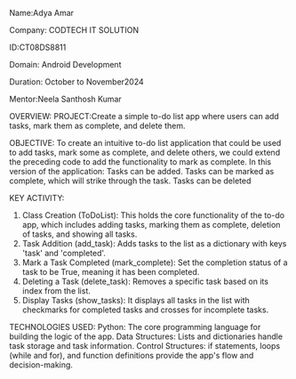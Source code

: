 Name:Adya Amar

Company: CODTECH IT SOLUTION

ID:CT08DS8811

Domain: Android Development

Duration: October to November2024

Mentor:Neela Santhosh Kumar

OVERVIEW:
PROJECT:Create a simple to-do list app where users can add tasks, mark them as complete, and
delete them.

OBJECTIVE:
To create an intuitive to-do list application that could be used to add tasks, mark some as complete, and delete others, we could extend the preceding code to add the functionality to mark as complete. In this version of the application:
Tasks can be added.
Tasks can be marked as complete, which will strike through the task. Tasks can be deleted

KEY ACTIVITY:
1. Class Creation (ToDoList):
This holds the core functionality of the to-do app, which includes adding tasks, marking them as complete, deletion of tasks, and showing all tasks.
2. Task Addition (add_task):
Adds tasks to the list as a dictionary with keys 'task' and 'completed'.
3. Mark a Task Completed (mark_complete):
Set the completion status of a task to be True, meaning it has been completed.
4. Deleting a Task (delete_task): Removes a specific task based on its index from the list.
5. Display Tasks (show_tasks):
It displays all tasks in the list with checkmarks for completed tasks and crosses for incomplete tasks.

TECHNOLOGIES USED:
Python: The core programming language for building the logic of the app.
Data Structures: Lists and dictionaries handle task storage and task information.
Control Structures: if statements, loops (while and for), and function definitions provide the app's flow and decision-making.



